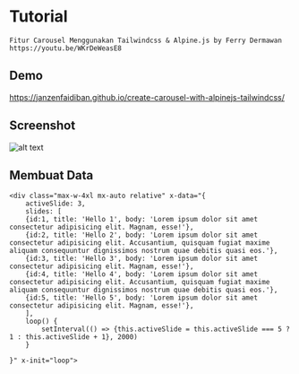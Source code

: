 # Tutorial

    Fitur Carousel Menggunakan Tailwindcss & Alpine.js by Ferry Dermawan
    https://youtu.be/WKrDeWeasE8

## Demo
https://janzenfaidiban.github.io/create-carousel-with-alpinejs-tailwindcss/

## Screenshot

![alt text](https://raw.githubusercontent.com/janzenfaidiban/create-carousel-with-alpinejs-tailwindcss/main/screenshoot.png)



## Membuat Data

    <div class="max-w-4xl mx-auto relative" x-data="{
        activeSlide: 3,
        slides: [
        {id:1, title: 'Hello 1', body: 'Lorem ipsum dolor sit amet consectetur adipisicing elit. Magnam, esse!'},
        {id:2, title: 'Hello 2', body: 'Lorem ipsum dolor sit amet consectetur adipisicing elit. Accusantium, quisquam fugiat maxime aliquam consequuntur dignissimos nostrum quae debitis quasi eos.'},
        {id:3, title: 'Hello 3', body: 'Lorem ipsum dolor sit amet consectetur adipisicing elit. Magnam, esse!'},
        {id:4, title: 'Hello 4', body: 'Lorem ipsum dolor sit amet consectetur adipisicing elit. Accusantium, quisquam fugiat maxime aliquam consequuntur dignissimos nostrum quae debitis quasi eos.'},
        {id:5, title: 'Hello 5', body: 'Lorem ipsum dolor sit amet consectetur adipisicing elit. Magnam, esse!'},
        ],
        loop() {
            setInterval(() => {this.activeSlide = this.activeSlide === 5 ? 1 : this.activeSlide + 1}, 2000)
        }
        
    }" x-init="loop">